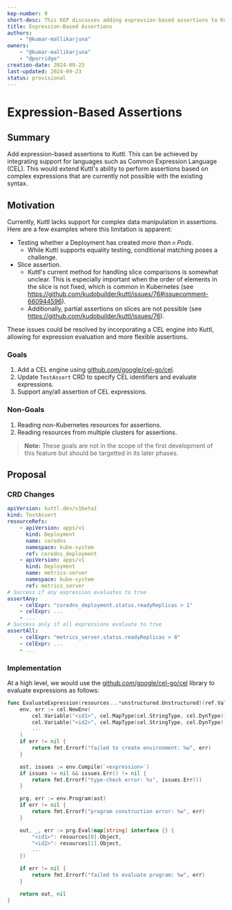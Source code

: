 ```yaml
---
kep-number: 9
short-desc: This KEP discusses adding expression-based assertions to Kuttl
title: Expression-Based Assertions
authors:
    - "@kumar-mallikarjuna"
owners:
    - "@kumar-mallikarjuna"
    - "@porridge"
creation-date: 2024-09-23
last-updated: 2024-09-23
status: provisional
---
```


# Expression-Based Assertions

## Summary

Add expression-based assertions to Kuttl. This can be achieved by integrating support for languages such as Common Expression Language (CEL). This would extend Kuttl's ability to perform assertions based on complex expressions that are currently not possible with the existing syntax.

## Motivation

Currently, Kuttl lacks support for complex data manipulation in assertions.
Here are a few examples where this limitation is apparent:

-   Testing whether a Deployment has created _more than `n` Pods_.
    -   While Kuttl supports equality testing, conditional matching poses a challenge.
-   Slice assertion.
    -   Kuttl's current method for handling slice comparisons is somewhat unclear. This is especially important when
        the order of elements in the slice is not fixed, which is common in Kubernetes (see
        https://github.com/kudobuilder/kuttl/issues/76#issuecomment-660944596).
    -   Additionally, partial assertions on slices are not possible (see https://github.com/kudobuilder/kuttl/issues/76).

These issues could be resolved by incorporating a CEL engine into Kuttl, allowing for expression
evaluation and more flexible assertions.

### Goals

1. Add a CEL engine using [github.com/google/cel-go/cel](https://github.com/google/cel-go/cel).
2. Update `TestAssert` CRD to specify CEL identifiers and evaluate expressions.
3. Support any/all assertion of CEL expressions.

### Non-Goals

1. Reading non-Kubernetes resources for assertions.
2. Reading resources from multiple clusters for assertions.

> **Note:** These goals are not in the scope of the first development of this feature but should be targetted in its later phases.

## Proposal

### CRD Changes

```yaml
apiVersion: kuttl.dev/v1beta1
kind: TestAssert
resourceRefs:
    - apiVersion: apps/v1
      kind: Deployment
      name: coredns
      namespace: kube-system
      ref: coredns_deployment
    - apiVersion: apps/v1
      kind: Deployment
      name: metrics-server
      namespace: kube-system
      ref: metrics_server
# Success if any expression evaluates to true
assertAny:
    - celExpr: "coredns_deployment.status.readyReplicas > 1"
    - celExpr: ...
    - ...
# Success only if all expressions evaluate to true
assertAll:
    - celExpr: "metrics_server.status.readyReplicas > 0"
    - celExpr: ...
    - ...
```

### Implementation

At a high level, we would use the [github.com/google/cel-go/cel](https://github.com/google/cel-go/cel) library to evaluate expressions as follows:

```go
func EvaluateExpression(resources...*unstructured.Unstructured)(ref.Val, error) {
    env, err := cel.NewEnv(
        cel.Variable("<id1>", cel.MapType(cel.StringType, cel.DynType)),
        cel.Variable("<id2>", cel.MapType(cel.StringType, cel.DynType)),
        ...
    )
    if err != nil {
        return fmt.Errorf("failed to create environment: %w", err)
    }

    ast, issues := env.Compile(`<expression>`)
    if issues != nil && issues.Err() != nil {
        return fmt.Errorf("type-check error: %s", issues.Err())
    }

    prg, err := env.Program(ast)
    if err != nil {
        return fmt.Errorf("program construction error: %w", err)
    }

    out, _, err := prg.Eval(map[string] interface {} {
        "<id1>": resources[0].Object,
        "<id2>": resources[1].Object,
        ...
    })

    if err != nil {
        return fmt.Errorf("failed to evaluate program: %w", err)
    }

    return out, nil
}
```
